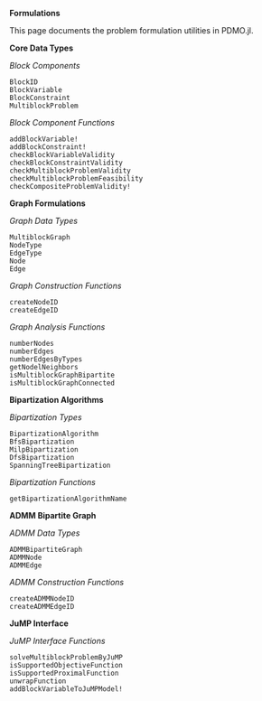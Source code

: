 **Formulations**

This page documents the problem formulation utilities in PDMO.jl.

**Core Data Types**

*Block Components*

```@docs
BlockID
BlockVariable
BlockConstraint
MultiblockProblem
```

*Block Component Functions*

```@docs
addBlockVariable!
addBlockConstraint!
checkBlockVariableValidity
checkBlockConstraintValidity
checkMultiblockProblemValidity
checkMultiblockProblemFeasibility
checkCompositeProblemValidity!
```

**Graph Formulations**

*Graph Data Types*

```@docs
MultiblockGraph
NodeType
EdgeType
Node
Edge
```

*Graph Construction Functions*

```@docs
createNodeID
createEdgeID
```

*Graph Analysis Functions*

```@docs
numberNodes
numberEdges
numberEdgesByTypes
getNodelNeighbors
isMultiblockGraphBipartite
isMultiblockGraphConnected
```

**Bipartization Algorithms**

*Bipartization Types*

```@docs
BipartizationAlgorithm
BfsBipartization
MilpBipartization
DfsBipartization
SpanningTreeBipartization
```

*Bipartization Functions*

```@docs
getBipartizationAlgorithmName
```

**ADMM Bipartite Graph**

*ADMM Data Types*

```@docs
ADMMBipartiteGraph
ADMMNode
ADMMEdge
```

*ADMM Construction Functions*

```@docs
createADMMNodeID
createADMMEdgeID
```

**JuMP Interface**

*JuMP Interface Functions*

```@docs
solveMultiblockProblemByJuMP
isSupportedObjectiveFunction
isSupportedProximalFunction
unwrapFunction
addBlockVariableToJuMPModel!
```

